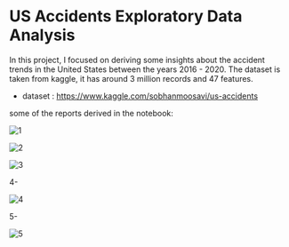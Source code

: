 # US Accidents Exploratory Data Analysis
In this project, I focused on deriving some insights about the accident trends in the United States between the years 2016 - 2020. The dataset is taken from kaggle, it has around 3 million records and 47 features.
* dataset : https://www.kaggle.com/sobhanmoosavi/us-accidents

some of the reports derived in the notebook:




![1](https://user-images.githubusercontent.com/67188835/118378355-f8b4dd00-b5db-11eb-849b-4ac303e1de4f.PNG)



![2](https://user-images.githubusercontent.com/67188835/118378356-f94d7380-b5db-11eb-99a5-2c465045d4ca.PNG)


![3](https://user-images.githubusercontent.com/67188835/118378357-f9e60a00-b5db-11eb-855f-3902a8e61cbb.PNG)

4-


![4](https://user-images.githubusercontent.com/67188835/118378358-f9e60a00-b5db-11eb-94cf-2aaeade2d8f7.PNG)

5-

![5](https://user-images.githubusercontent.com/67188835/118378359-fa7ea080-b5db-11eb-8645-cc794657671f.PNG)


